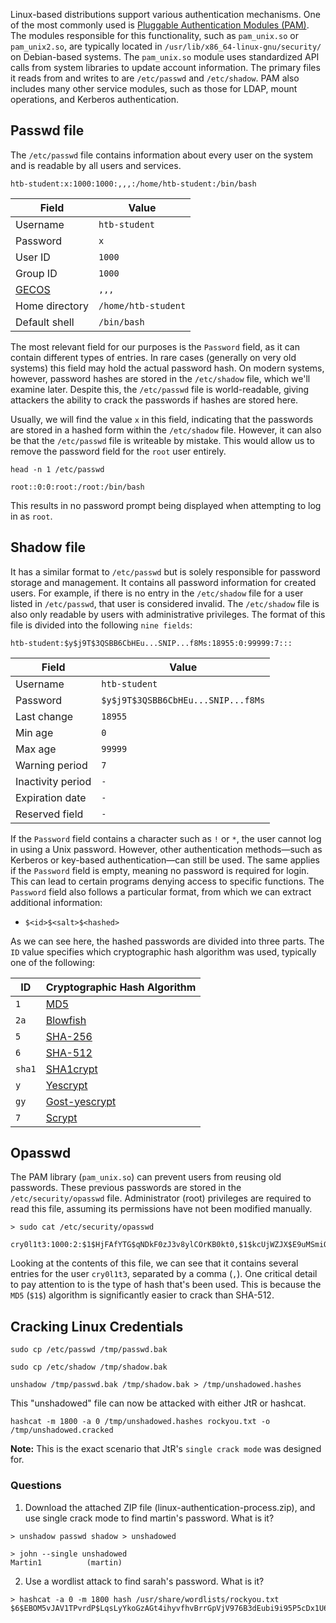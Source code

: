  Linux-based distributions support various authentication mechanisms. One of the most commonly used is [Pluggable Authentication Modules (PAM)](https://web.archive.org/web/20220622215926/http://www.linux-pam.org/Linux-PAM-html/Linux-PAM_SAG.html). The modules responsible for this functionality, such as `pam_unix.so` or `pam_unix2.so`, are typically located in `/usr/lib/x86_64-linux-gnu/security/` on Debian-based systems.
 The `pam_unix.so` module uses standardized API calls from system libraries to update account information. The primary files it reads from and writes to are `/etc/passwd` and `/etc/shadow`. PAM also includes many other service modules, such as those for LDAP, mount operations, and Kerberos authentication.
## Passwd file
The `/etc/passwd` file contains information about every user on the system and is readable by all users and services.

```shell-session
htb-student:x:1000:1000:,,,:/home/htb-student:/bin/bash
```

| Field                                              | Value               |
| -------------------------------------------------- | ------------------- |
| Username                                           | `htb-student`       |
| Password                                           | `x`                 |
| User ID                                            | `1000`              |
| Group ID                                           | `1000`              |
| [GECOS](https://en.wikipedia.org/wiki/Gecos_field) | `,,,`               |
| Home directory                                     | `/home/htb-student` |
| Default shell                                      | `/bin/bash`         |
The most relevant field for our purposes is the `Password` field, as it can contain different types of entries. In rare cases (generally on very old systems) this field may hold the actual password hash. On modern systems, however, password hashes are stored in the `/etc/shadow` file, which we'll examine later. Despite this, the `/etc/passwd` file is world-readable, giving attackers the ability to crack the passwords if hashes are stored here.

Usually, we will find the value `x` in this field, indicating that the passwords are stored in a hashed form within the `/etc/shadow` file. However, it can also be that the `/etc/passwd` file is writeable by mistake. This would allow us to remove the password field for the `root` user entirely.

```shell-session
head -n 1 /etc/passwd

root::0:0:root:/root:/bin/bash
```
This results in no password prompt being displayed when attempting to log in as `root`.

## Shadow file
It has a similar format to `/etc/passwd` but is solely responsible for password storage and management. It contains all password information for created users. For example, if there is no entry in the `/etc/shadow` file for a user listed in `/etc/passwd`, that user is considered invalid. The `/etc/shadow` file is also only readable by users with administrative privileges. The format of this file is divided into the following `nine fields`:

```shell-session
htb-student:$y$j9T$3QSBB6CbHEu...SNIP...f8Ms:18955:0:99999:7:::
```

|Field|Value|
|---|---|
|Username|`htb-student`|
|Password|`$y$j9T$3QSBB6CbHEu...SNIP...f8Ms`|
|Last change|`18955`|
|Min age|`0`|
|Max age|`99999`|
|Warning period|`7`|
|Inactivity period|`-`|
|Expiration date|`-`|
|Reserved field|`-`|
If the `Password` field contains a character such as `!` or `*`, the user cannot log in using a Unix password. However, other authentication methods—such as Kerberos or key-based authentication—can still be used.
The same applies if the `Password` field is empty, meaning no password is required for login. This can lead to certain programs denying access to specific functions. The `Password` field also follows a particular format, from which we can extract additional information:

- `$<id>$<salt>$<hashed>`

As we can see here, the hashed passwords are divided into three parts. The `ID` value specifies which cryptographic hash algorithm was used, typically one of the following:

| ID     | Cryptographic Hash Algorithm                                          |
| ------ | --------------------------------------------------------------------- |
| `1`    | [MD5](https://en.wikipedia.org/wiki/MD5)                              |
| `2a`   | [Blowfish](https://en.wikipedia.org/wiki/Blowfish_\(cipher\))         |
| `5`    | [SHA-256](https://en.wikipedia.org/wiki/SHA-2)                        |
| `6`    | [SHA-512](https://en.wikipedia.org/wiki/SHA-2)                        |
| `sha1` | [SHA1crypt](https://en.wikipedia.org/wiki/SHA-1)                      |
| `y`    | [Yescrypt](https://github.com/openwall/yescrypt)                      |
| `gy`   | [Gost-yescrypt](https://www.openwall.com/lists/yescrypt/2019/06/30/1) |
| `7`    | [Scrypt](https://en.wikipedia.org/wiki/Scrypt)                        |
## Opasswd

The PAM library (`pam_unix.so`) can prevent users from reusing old passwords. These previous passwords are stored in the `/etc/security/opasswd` file. Administrator (root) privileges are required to read this file, assuming its permissions have not been modified manually.
```shell
> sudo cat /etc/security/opasswd

cry0l1t3:1000:2:$1$HjFAfYTG$qNDkF0zJ3v8ylCOrKB0kt0,$1$kcUjWZJX$E9uMSmiQeRh4pAAgzuvkq1
```
Looking at the contents of this file, we can see that it contains several entries for the user `cry0l1t3`, separated by a comma (`,`). One critical detail to pay attention to is the type of hash that's been used. This is because the `MD5` (`$1$`) algorithm is significantly easier to crack than SHA-512.

## Cracking Linux Credentials

```shell-session
sudo cp /etc/passwd /tmp/passwd.bak
```

```shell-session
sudo cp /etc/shadow /tmp/shadow.bak 
```

```shell-session
unshadow /tmp/passwd.bak /tmp/shadow.bak > /tmp/unshadowed.hashes
```

This "unshadowed" file can now be attacked with either JtR or hashcat.

```shell
hashcat -m 1800 -a 0 /tmp/unshadowed.hashes rockyou.txt -o /tmp/unshadowed.cracked
```

**Note:** This is the exact scenario that JtR's `single crack mode` was designed for.


### Questions 

1. Download the attached ZIP file (linux-authentication-process.zip), and use single crack mode to find martin's password. What is it?

```shell
> unshadow passwd shadow > unshadowed

> john --single unshadowed
Martin1          (martin)   
```

2. Use a wordlist attack to find sarah's password. What is it? 

```shell
> hashcat -a 0 -m 1800 hash /usr/share/wordlists/rockyou.txt
$6$EBOM5vJAV1TPvrdP$LqsLyYkoGzAGt4ihyvfhvBrrGpVjV976B3dEubi9i95P5cDx1U6BrE9G020PWuaeI6JSNaIDIbn43uskRDG0U/:mariposa 

```